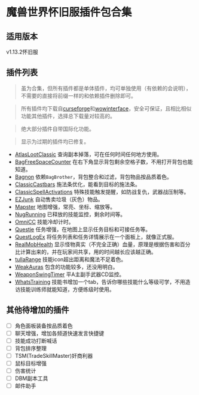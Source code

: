 # 魔兽世界怀旧服插件包合集

## 适用版本

v1.13.2怀旧服

## 插件列表

> 虽为合集，但所有插件都是单体插件，均可单独使用（有依赖的会说明），不需要的直接将前缀一样的和依赖插件删除即可。

> 所有插件均下载自[curseforge](https://www.curseforge.com/wow/addons)和[wowinterface](https://www.wowinterface.com)，安全可保证，且相比相似功能其他插件，选择总下载量对较高的。

> 绝大部分插件自带国际化功能。

> 显示为过期的插件均已修复。

- [AtlasLootClassic](https://www.curseforge.com/wow/addons/atlaslootclassic) 查询副本掉落，可在任何时间任何地方使用。
- [BagFreeSpaceCounter](https://www.curseforge.com/wow/addons/bagfreespacecounter) 在右下角显示背包剩余空格子数，不用打开背包也能知道。
- [Bagnon](https://www.curseforge.com/wow/addons/bagnon) 依赖`BagBrother`，背包整合和过滤，背包物品按品质着色。
- [ClassicCastbars](https://www.curseforge.com/wow/addons/classiccastbars) 施法条优化，能看到目标的施法条。
- [ClassicSpellActivations](https://www.curseforge.com/wow/addons/classicspellactivations) 特殊技能触发提醒，如防战复仇，武器战压制等。
- [EZJunk](https://www.curseforge.com/wow/addons/ezjunk) 自动售卖垃圾（灰色）物品。
- [Mapster](https://www.curseforge.com/wow/addons/mapster) 地图增强，常亮、坐标、缩放等。
- [NugRunning](https://www.curseforge.com/wow/addons/nugrunning) 已释放的技能监控，剩余时间等。
- [OmniCC](https://www.curseforge.com/wow/addons/omni-cc) 技能冷却计时。
- [Questie](https://www.curseforge.com/wow/addons/questie) 任务增强，在地图上显示任务目标和可接任务等。
- [QuestLogEx](https://www.wowinterface.com/downloads/info24980-QuestLogEx.html) 将任务列表和任务详情展示在一个面板上，就像正式服。
- [RealMobHealth](https://www.wowinterface.com/downloads/info24924-RealMobHealth.html) 显示怪物真实（不完全正确）血量，原理是根据伤害和百分比计算出来的，并在玩家间共享，用的时间越长应该越正确。
- [tullaRange](https://www.curseforge.com/wow/addons/tullarange) 技能icon超出距离和魔法不足着色。
- [WeakAuras](https://www.curseforge.com/wow/addons/weakauras-2) 包含的功能较多，还没用明白。
- [WeaponSwingTimer](https://www.curseforge.com/wow/addons/weaponswingtimer) 平A主副手武器CD监控。
- [WhatsTraining](https://www.wowinterface.com/downloads/info25031-WhatsTraining.html) 技能书增加一个tab，告诉你哪些技能什么等级可学，不用造访技能训练师就能知道，方便练级时使用。

## 其他待增加的插件

- [ ] 角色面板装备按品质着色
- [ ] 聊天增强，增加各频道快速发言快捷键
- [ ] 技能成功打断喊话
- [ ] 背包排序整理
- [ ] TSM(TradeSkillMaster)奸商利器
- [ ] 鼠标目标增强
- [ ] 伤害统计
- [ ] DBM副本工具
- [ ] 邮件助手